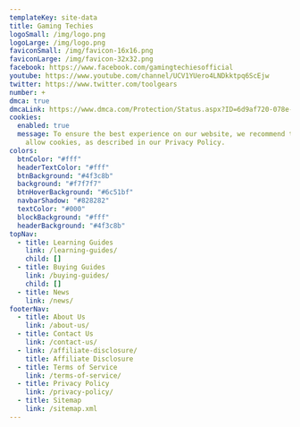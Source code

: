 ```yaml
---
templateKey: site-data
title: Gaming Techies
logoSmall: /img/logo.png
logoLarge: /img/logo.png
faviconSmall: /img/favicon-16x16.png
faviconLarge: /img/favicon-32x32.png
facebook: https://www.facebook.com/gamingtechiesofficial
youtube: https://www.youtube.com/channel/UCV1YUero4LNDkktpq6ScEjw
twitter: https://www.twitter.com/toolgears
number: +
dmca: true
dmcaLink: https://www.dmca.com/Protection/Status.aspx?ID=6d9af720-078e-4fca-8e1d-824a52124ec5&refurl=https://www.gamingtechies.com/&PAGE_ID=aHR0cHM6Ly93d3cuZ2FtaW5ndGVjaGllcy5jb20v0
cookies:
  enabled: true
  message: To ensure the best experience on our website, we recommend that you
    allow cookies, as described in our Privacy Policy.
colors:
  btnColor: "#fff"
  headerTextColor: "#fff"
  btnBackground: "#4f3c8b"
  background: "#f7f7f7"
  btnHoverBackground: "#6c51bf"
  navbarShadow: "#828282"
  textColor: "#000"
  blockBackground: "#fff"
  headerBackground: "#4f3c8b"
topNav:
  - title: Learning Guides
    link: /learning-guides/
    child: []
  - title: Buying Guides
    link: /buying-guides/
    child: []
  - title: News
    link: /news/
footerNav:
  - title: About Us
    link: /about-us/
  - title: Contact Us
    link: /contact-us/
  - link: /affiliate-disclosure/
    title: Affiliate Disclosure
  - title: Terms of Service
    link: /terms-of-service/
  - title: Privacy Policy
    link: /privacy-policy/
  - title: Sitemap
    link: /sitemap.xml
---
```

